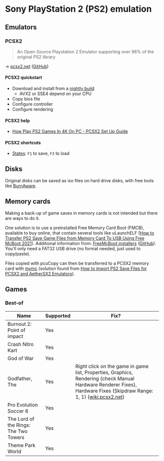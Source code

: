 # Sony PlayStation 2 (PS2) emulation

## Emulators

### PCSX2

> An Open-Source Playstation 2 Emulator supporting over 98% of the original PS2 library

→ [pcsx2.net](https://pcsx2.net/) ([GitHub](https://github.com/PCSX2))

#### PCSX2 quickstart

* Download and install from a [nightly build](https://pcsx2.net/downloads/#nightly-anchor)
  * AVX2 or SSE4 depend on your CPU
* Copy bios file
* Configure controller
* Configure rendering

#### PCSX2 help

* [How Play PS2 Games In 4K On PC - PCSX2 Set Up Guide](https://www.youtube.com/watch?v=3rSiK2aO_5k)

#### PCSX2 shortcuts

* [States](https://wiki.pcsx2.net/Savestate): `F1` to save, `F3` to load

## Disks

Original disks can be saved as iso files on hard drive disks, with free tools like [BurnAware](https://www.burnaware.com/).

## Memory cards

Making a back-up of game saves in memory cards is not intended but there are ways to do it.

One solution is to use a preinstalled Free Memory Card Boot (FMCB), available to buy online, that contain several tools like uLaunchELF ([How to Transfer PS2 Save Game Files from Memory Card To USB Using Free McBoot 2021](https://www.youtube.com/watch?v=vWy_QBeRA-g)).
Additional information from: [FreeMcBoot installers](https://israpps.github.io/FreeMcBoot-Installer/) ([GitHub](https://github.com/israpps/FreeMcBoot-Installer)).
You'll only need a FAT32 USB drive (no format needed, just used to copy/paste).

Files copied with pcuCopy can then be transferred to a PCSX2 memory card with [mymc](http://www.csclub.uwaterloo.ca:11068/mymc/) (solution found from [How to import PS2 Save Files for PCSX2 and AetherSX2 Emulators](https://www.youtube.com/watch?v=70YyoqXBy5A)).

## Games

### Best-of

Name                                  | Supported | Fix?
--------------------------------------|-----------|-----
Burnout 2: Point of impact            | Yes       |
Crash Nitro Kart                      | Yes       |
God of War                            | Yes       |
Godfather, The                        | Yes       | Right click on the game in game list, Properties, Graphics, Rendering (check Manual Hardware Renderer Fixes), Hardware Fixes (Skipdraw Range: 1, 1) ([wiki.pcsx2.net](https://wiki.pcsx2.net/The_Godfather))
Pro Evolution Soccer 6                | Yes       |
The Lord of the Rings: The Two Towers | Yes       |
Theme Park World                      | Yes       |
